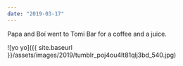 ```yaml
---
date: "2019-03-17"
---
```


Papa and Boí went to Tomi Bar for a coffee and a juice.

![yo yo]({{ site.baseurl }}/assets/images/2019/tumblr_poj4ou4lt81qlj3bd_540.jpg)
